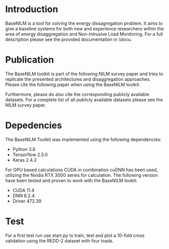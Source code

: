 # Introduction
BaseNILM is a tool for solving the energy dissagregation problem. It aims to give a baseline systems for both new and experience researchers within the area of energy disaggregation and Non-Intrusive Load Monitoring. For a full description please see the provided documentation in \docu.

# Publication
The BaseNILM toolkit is part of the following NILM survey paper and tries to replicate the presented architectures and disaggregation approaches. Please cite the following paper when using the BaseNILM toolkit:

Furthermore, please do also cite the corresponding publicly available datasets. For a complete list of all publicly available datasets please see the NILM survey paper.

# Depedencies
The BaseNILM Toolkit was implemented using the following dependencies:
- Python 3.8
- Tensorflow 2.5.0
- Keras 2.4.3

For GPU based calculations CUDA in combination cuDNN has been used, utilizing the Nvidia RTX 3000 series for calculation. The following version have been tested and proven to work with the BaseNILM tookit:
- CUDA 11.4
- DNN 8.2.4
- Driver 472.39

# Test
For a first test run use start.py to train, test and plot a 10-fold cross validation using the REDD-2 dataset with four loads. 
